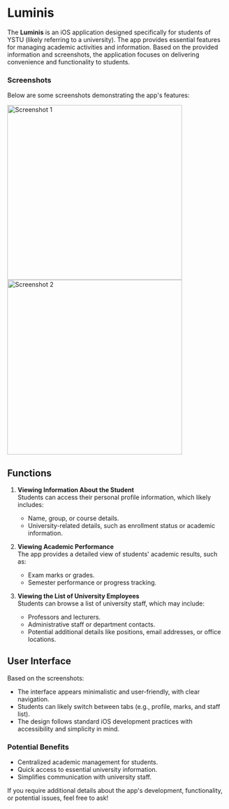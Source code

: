  
# Luminis

The **Luminis** is an iOS application designed specifically for students of YSTU (likely referring to a university). The app provides essential features for managing academic activities and information. Based on the provided information and screenshots, the application focuses on delivering convenience and functionality to students.
  
### Screenshots  
Below are some screenshots demonstrating the app's features:  

<img src="https://github.com/user-attachments/assets/16f238d7-b43f-4dc8-ad1f-2017b99e5e95" alt="Screenshot 1" width="400">
<img src="https://github.com/user-attachments/assets/9fd46744-ec66-4672-9dec-2453610d04e0" alt="Screenshot 2" width="400">

## **Functions**

1. **Viewing Information About the Student**  
   Students can access their personal profile information, which likely includes:
   - Name, group, or course details.
   - University-related details, such as enrollment status or academic information.

2. **Viewing Academic Performance**  
   The app provides a detailed view of students' academic results, such as:
   - Exam marks or grades.
   - Semester performance or progress tracking.

3. **Viewing the List of University Employees**  
   Students can browse a list of university staff, which may include:
   - Professors and lecturers.
   - Administrative staff or department contacts.
   - Potential additional details like positions, email addresses, or office locations.

## **User Interface**
Based on the screenshots:
- The interface appears minimalistic and user-friendly, with clear navigation.
- Students can likely switch between tabs (e.g., profile, marks, and staff list).
- The design follows standard iOS development practices with accessibility and simplicity in mind.

### **Potential Benefits**
- Centralized academic management for students.
- Quick access to essential university information.
- Simplifies communication with university staff.

If you require additional details about the app's development, functionality, or potential issues, feel free to ask!


